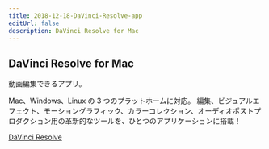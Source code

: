 ```yaml
---
title: 2018-12-18-DaVinci-Resolve-app
editUrl: false
description: DaVinci Resolve for Mac
---
```


## DaVinci Resolve for Mac

動画編集できるアプリ。

Mac、Windows、Linux の 3 つのプラットホームに対応。
編集、ビジュアルエフェクト、モーショングラフィック、カラーコレクション、オーディオポストプロダクション用の革新的なツールを、ひとつのアプリケーションに搭載！

[DaVinci Resolve](https://www.blackmagicdesign.com/jp/products/davinciresolve/)
